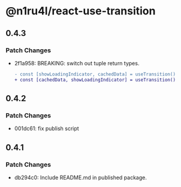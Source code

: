 # @n1ru4l/react-use-transition

## 0.4.3

### Patch Changes

- 2f1a958: BREAKING: switch out tuple return types.

  ```diff
  - const [showLoadingIndicator, cachedData] = useTransition()
  + const [cachedData, showLoadingIndicator] = useTransition()
  ```

## 0.4.2

### Patch Changes

- 001dc61: fix publish script

## 0.4.1

### Patch Changes

- db294c0: Include README.md in published package.
